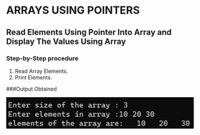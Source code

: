 # ARRAYS USING POINTERS

## Read Elements Using Pointer Into Array and Display The Values Using Array  

### Step-by-Step procedure 
1. Read Array Elements.
2. Print Elements.
    
###Output Obtained

![Test_Image_1](ArraysReadUsingPointer.png)
